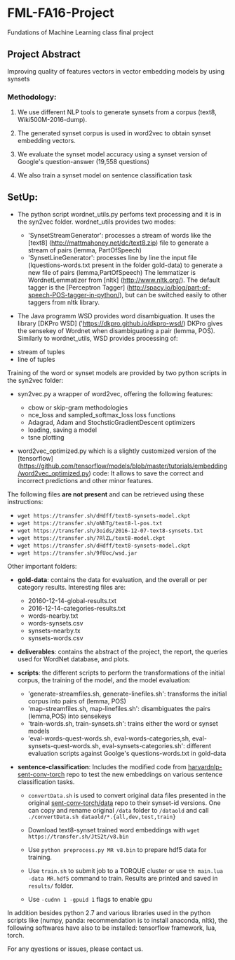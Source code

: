 # FML-FA16-Project
Fundations of Machine Learning class final project

## Project Abstract

Improving quality of features vectors in vector embedding models by using synsets

### Methodology:

1. We use different NLP tools to generate synsets from a corpus (text8, Wiki500M-2016-dump).

2. The generated synset corpus is used in word2vec to obtain synset embedding vectors.

3. We evaluate the synset model accuracy using a synset version of Google's question-answer (19,558 questions)

4. We also train a synset model on sentence classification task


## SetUp:

* The python script wordnet_utils.py perfoms text processing and it is in the syn2vec folder. wordnet_utils provides two modes:
    - 'SynsetStreamGenerator': processes a stream of words like the [text8] (http://mattmahoney.net/dc/text8.zip) file
     to generate a stream of pairs (lemma, PartOfSpeech)
    - 'SynsetLineGenerator': processes line by line the input file (lquestions-words.txt present in the folder gold-data)
    to generate a new file of pairs (lemma,PartOfSpeech)
 The lemmatizer is WordnetLemmatizer from [nltk] (http://www.nltk.org/).
 The default tagger is the [Perceptron Tagger] (http://spacy.io/blog/part-of-speech-POS-tagger-in-python/),
 but can be switched easily to other taggers from nltk library.

* The Java programm WSD provides word disambiguation. It uses the library [DKPro WSD] ('https://dkpro.github.io/dkpro-wsd/)
DKPro gives the sensekey of Wordnet when disambiguating a pair (lemma, POS). Similarly to wordnet_utils, WSD provides
processing of:
 - stream of tuples
 - line of tuples

Training of the word or synset models are provided by two python scripts in the syn2vec folder:
* syn2vec.py a wrapper of word2vec, offering the following features:
  - cbow or skip-gram methodologies
  - nce_loss and sampled_softmax_loss loss functions
  - Adagrad, Adam and StochsticGradientDescent optimizers
  - loading, saving a model
  - tsne plotting

* word2vec_optimized.py which is a slightly customized version of the [tensorflow] (https://github.com/tensorflow/models/blob/master/tutorials/embedding/word2vec_optimized.py) code:
 It allows to save the correct and incorrect predictions and other minor features.

The following files **are not present** and can be retrieved using these instructions:
+ `wget https://transfer.sh/dHdff/text8-synsets-model.ckpt`
+ `wget https://transfer.sh/oNhTg/text8-l-pos.txt`
+ `wget https://transfer.sh/3oids/2016-12-07-text8-synsets.txt`
+ `wget https://transfer.sh/7RlZL/text8-model.ckpt`
+ `wget https://transfer.sh/dHdff/text8-synsets-model.ckpt`
+ `wget https://transfer.sh/9fUoc/wsd.jar`

 Other important folders:
 - **gold-data**: contains the data for evaluation, and the overall or per category results.
    Interesting files are:
      - 20160-12-14-global-results.txt
      - 2016-12-14-categories-results.txt
      - words-nearby.txt
      - words-synsets.csv
      - synsets-nearby.tx
      - synsets-words.csv

 - **deliverables**: contains the abstract of the project, the report, the queries used for WordNet database, and plots.
 - **scripts**: the different scripts to perform the transformations of the initial corpus, the training of the model,
   and the model evaluation:
    - 'generate-streamfiles.sh, generate-linefiles.sh': transforms the initial corpus into pairs of (lemma, POS)
    - 'map-streamfiles.sh, map-linefiles.sh': disambiguates the pairs (lemma,POS) into sensekeys
    - 'train-words.sh, train-synsets.sh': trains either the word or synset models
    - 'eval-words-quest-words.sh, eval-words-categories,sh, eval-synsets-quest-words.sh, eval-synsets-categories.sh':
      different evaluation scripts against Goolge's questions-words.txt in gold-data

- **sentence-classification**: Includes the modified code from [harvardnlp-sent-conv-torch](https://github.com/harvardnlp/sent-conv-torch) repo to test the new embeddings on various sentence classification tasks.

     + `convertData.sh` is used to convert original data files presented in the original [sent-conv-torch/data](https://github.com/harvardnlp/sent-conv-torch/tree/master/data) repo to their synset-id versions. One can copy and rename original `/data` folder to `/dataold` and call `./convertData.sh dataold/*.{all,dev,test,train}`

     + Download text8-synset trained word embeddings with `wget https://transfer.sh/JtS2t/v8.bin`

     + Use `python preprocess.py MR v8.bin` to prepare hdf5 data for training.

     + Use `train.sh` to submit job to a TORQUE cluster or use `th main.lua -data MR.hdf5` command to train. Results are printed and saved in `results/` folder.

     + Use `-cudnn 1 -gpuid 1` flags to enable gpu



In addition besides python 2.7 and various libraries used in the python scripts like (numpy, panda: recommendation is
to install anaconda, nltk), the following softwares have also to be installed: tensorflow framework, lua, torch.

 For any qyestions or issues, please contact us.



